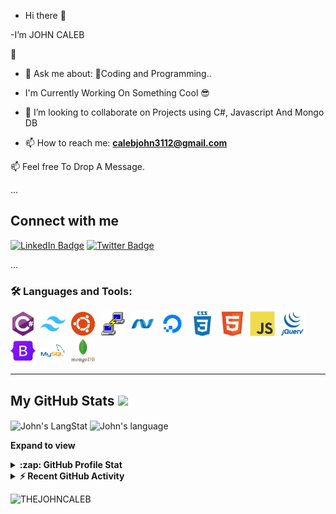 
* Hi there 👋

-I’m JOHN CALEB

🔭 

- 💬 Ask me about: 🌱Coding and Programming..

- I'm Currently Working On Something Cool 😎

- 👯 I’m looking to collaborate on Projects using C#, Javascript And Mongo DB

- 📫 How to reach me: **calebjohn3112@gmail.com**

📫 Feel free To Drop A Message.




...


<h2>Connect with me </h3>
 <p>
        <a href="https://linkedin.com/in/THEJOHNCALEB"><img src="https://img.shields.io/badge/-THEJOHNCALEB-blue?style=plastic&amp;labelColor=blue&amp;logo=LinkedIn&amp;link=https://linkedin.com/in/THEJOHNCALEB" alt="LinkedIn Badge"></a> 
       <a href="https://twitter.com/@THEJOHNCALEB
/"><img src="https://img.shields.io/badge/-THEJOHNCALEB-informational?style=plastic&amp;labelColor=informational&amp;logo=Twitter&amp;link=https://twitter.com/THEJOHNCALEB" alt="Twitter Badge"></a>

   </p>
                     

 ...
 
 
 ### :hammer_and_wrench: Languages and Tools:
 
<div>
  <img src="https://github.com/devicons/devicon/blob/master/icons/csharp/csharp-original.svg" title="csharp" alt="csharp" width="40" height="40"/>&nbsp;
 <img src="https://github.com/devicons/devicon/blob/master/icons/tailwindcss/tailwindcss-plain.svg" title="tailwindcss" alt="tailwindcss" width="40" height="40"/>&nbsp;
  <img src="https://github.com/devicons/devicon/blob/master/icons/ubuntu/ubuntu-plain.svg" title="ubuntu" alt="ubuntu" width="40" height="40"/>&nbsp;
 <img src="https://github.com/devicons/devicon/blob/master/icons/putty/putty-original.svg" title="putty" alt="putty" width="40" height="40"/>&nbsp;
 <img src="https://github.com/devicons/devicon/blob/master/icons/dot-net/dot-net-original.svg" title="dot-net" alt="dot-net" width="40" height="40"/>&nbsp;
  <img src="https://github.com/devicons/devicon/blob/master/icons/digitalocean/digitalocean-original.svg" title="digitalocean" alt="digitalocean" width="40" height="40"/>&nbsp;
  <img src="https://github.com/devicons/devicon/blob/master/icons/css3/css3-plain-wordmark.svg"  title="CSS3" alt="CSS" width="40" height="40"/>&nbsp;
  <img src="https://github.com/devicons/devicon/blob/master/icons/html5/html5-original.svg" title="HTML5" alt="HTML" width="40" height="40"/>&nbsp;
  <img src="https://github.com/devicons/devicon/blob/master/icons/javascript/javascript-original.svg" title="JavaScript" alt="JavaScript" width="40" height="40"/>&nbsp;
  <img src="https://github.com/devicons/devicon/blob/master/icons/jquery/jquery-plain-wordmark.svg" title="jquery" alt="jquery" width="40" height="40"/>&nbsp;
  <img src="https://github.com/devicons/devicon/blob/master/icons/bootstrap/bootstrap-original.svg" title="bootstrap"  alt="bootstrap" width="40" height="40"/>&nbsp;
  <img src="https://github.com/devicons/devicon/blob/master/icons/mysql/mysql-original-wordmark.svg" title="MySQL"  alt="MySQL" width="40" height="40"/>&nbsp;
   <img src="https://github.com/devicons/devicon/blob/master/icons/mongodb/mongodb-original-wordmark.svg" title="mongodb"  alt="mongodb" width="40" height="40"/>&nbsp;
</div>

---

 ##  My GitHub Stats <img src = "https://i.pinimg.com/originals/65/c4/f4/65c4f452571be1261e9c623f7da488ac.gif" width = 35px> 
<div>
   <img align="center" src="https://github-readme-streak-stats.herokuapp.com/?user=THEJOHNCALEB" alt="John's LangStat" />
  <img align="center" src="https://github-readme-stats.vercel.app/api/top-langs?username=THEJOHNCALEB&langs_count=10&show_icons=true&locale=en&layout=compact&theme=light" alt="John's language" height="192px"  width="500px"/>
</div>

**Expand to view**
<details>
  <summary><b>:zap: GitHub Profile Stat</b></summary>
  <img src="https://github-readme-stats.anuraghazra1.vercel.app/api?username=THEJOHNCALEB&show_icons=true" />
</details>
<details>
  <summary><b>⚡ Recent GitHub Activity</b></summary>
  <br/>
   <a href="https://github.com/THEJOHNCALEB/"><img alt="John' Activity Graph" src="https://activity-graph.herokuapp.com/graph?username=THEJOHNCALEB&custom_title=John's%20Contribution%20Graph&theme=react-dark" /></a>
  <br/>
</details>

<!-- GitHub section: END -->

<!-- Profile Views -->

<p align="left"> <img src="https://komarev.com/ghpvc/?username=THEJOHNCALEB&label=Profile%20views&color=0e75b6&style=flat" alt="THEJOHNCALEB" />
</p>
